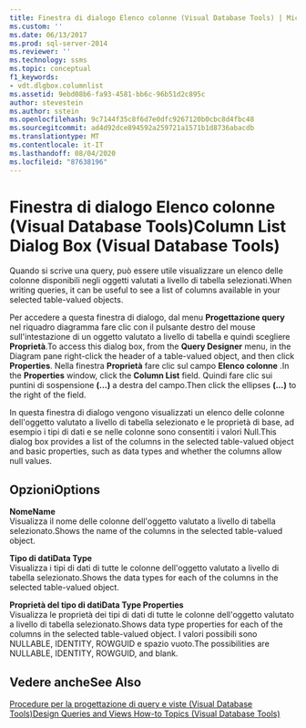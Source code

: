 ```yaml
---
title: Finestra di dialogo Elenco colonne (Visual Database Tools) | Microsoft Docs
ms.custom: ''
ms.date: 06/13/2017
ms.prod: sql-server-2014
ms.reviewer: ''
ms.technology: ssms
ms.topic: conceptual
f1_keywords:
- vdt.dlgbox.columnlist
ms.assetid: 9ebd08b6-fa93-4581-bb6c-96b51d2c895c
author: stevestein
ms.author: sstein
ms.openlocfilehash: 9c7144f35c8f6d7e0dfc9267120b0cbc8d4fbc48
ms.sourcegitcommit: ad4d92dce894592a259721a1571b1d8736abacdb
ms.translationtype: MT
ms.contentlocale: it-IT
ms.lasthandoff: 08/04/2020
ms.locfileid: "87638196"
---
```

# <a name="column-list-dialog-box-visual-database-tools"></a><span data-ttu-id="91a18-102">Finestra di dialogo Elenco colonne (Visual Database Tools)</span><span class="sxs-lookup"><span data-stu-id="91a18-102">Column List Dialog Box (Visual Database Tools)</span></span>
  <span data-ttu-id="91a18-103">Quando si scrive una query, può essere utile visualizzare un elenco delle colonne disponibili negli oggetti valutati a livello di tabella selezionati.</span><span class="sxs-lookup"><span data-stu-id="91a18-103">When writing queries, it can be useful to see a list of columns available in your selected table-valued objects.</span></span>  
  
 <span data-ttu-id="91a18-104">Per accedere a questa finestra di dialogo, dal menu **Progettazione query** nel riquadro diagramma fare clic con il pulsante destro del mouse sull'intestazione di un oggetto valutato a livello di tabella e quindi scegliere **Proprietà**.</span><span class="sxs-lookup"><span data-stu-id="91a18-104">To access this dialog box, from the **Query Designer** menu, in the Diagram pane right-click the header of a table-valued object, and then click **Properties**.</span></span> <span data-ttu-id="91a18-105">Nella finestra **Proprietà** fare clic sul campo **Elenco colonne** .</span><span class="sxs-lookup"><span data-stu-id="91a18-105">In the **Properties** window, click the **Column List** field.</span></span> <span data-ttu-id="91a18-106">Quindi fare clic sui puntini di sospensione **(...)** a destra del campo.</span><span class="sxs-lookup"><span data-stu-id="91a18-106">Then click the ellipses **(...)** to the right of the field.</span></span>  
  
 <span data-ttu-id="91a18-107">In questa finestra di dialogo vengono visualizzati un elenco delle colonne dell'oggetto valutato a livello di tabella selezionato e le proprietà di base, ad esempio i tipi di dati e se nelle colonne sono consentiti i valori Null.</span><span class="sxs-lookup"><span data-stu-id="91a18-107">This dialog box provides a list of the columns in the selected table-valued object and basic properties, such as data types and whether the columns allow null values.</span></span>  
  
## <a name="options"></a><span data-ttu-id="91a18-108">Opzioni</span><span class="sxs-lookup"><span data-stu-id="91a18-108">Options</span></span>  
 <span data-ttu-id="91a18-109">**Nome**</span><span class="sxs-lookup"><span data-stu-id="91a18-109">**Name**</span></span>  
 <span data-ttu-id="91a18-110">Visualizza il nome delle colonne dell'oggetto valutato a livello di tabella selezionato.</span><span class="sxs-lookup"><span data-stu-id="91a18-110">Shows the name of the columns in the selected table-valued object.</span></span>  
  
 <span data-ttu-id="91a18-111">**Tipo di dati**</span><span class="sxs-lookup"><span data-stu-id="91a18-111">**Data Type**</span></span>  
 <span data-ttu-id="91a18-112">Visualizza i tipi di dati di tutte le colonne dell'oggetto valutato a livello di tabella selezionato.</span><span class="sxs-lookup"><span data-stu-id="91a18-112">Shows the data types for each of the columns in the selected table-valued object.</span></span>  
  
 <span data-ttu-id="91a18-113">**Proprietà del tipo di dati**</span><span class="sxs-lookup"><span data-stu-id="91a18-113">**Data Type Properties**</span></span>  
 <span data-ttu-id="91a18-114">Visualizza le proprietà dei tipi di dati di tutte le colonne dell'oggetto valutato a livello di tabella selezionato.</span><span class="sxs-lookup"><span data-stu-id="91a18-114">Shows data type properties for each of the columns in the selected table-valued object.</span></span> <span data-ttu-id="91a18-115">I valori possibili sono NULLABLE, IDENTITY, ROWGUID e spazio vuoto.</span><span class="sxs-lookup"><span data-stu-id="91a18-115">The possibilities are NULLABLE, IDENTITY, ROWGUID, and blank.</span></span>  
  
## <a name="see-also"></a><span data-ttu-id="91a18-116">Vedere anche</span><span class="sxs-lookup"><span data-stu-id="91a18-116">See Also</span></span>  
 [<span data-ttu-id="91a18-117">Procedure per la progettazione di query e viste &#40;Visual Database Tools&#41;</span><span class="sxs-lookup"><span data-stu-id="91a18-117">Design Queries and Views How-to Topics &#40;Visual Database Tools&#41;</span></span>](visual-database-tools.md)  
  
  
